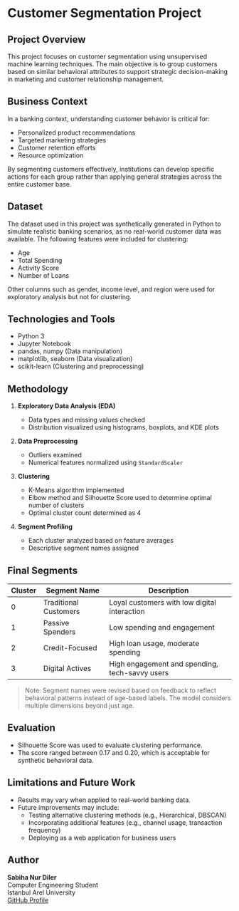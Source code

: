 # Customer Segmentation Project

## Project Overview

This project focuses on customer segmentation using unsupervised machine learning techniques. The main objective is to group customers based on similar behavioral attributes to support strategic decision-making in marketing and customer relationship management.

## Business Context

In a banking context, understanding customer behavior is critical for:
- Personalized product recommendations
- Targeted marketing strategies
- Customer retention efforts
- Resource optimization

By segmenting customers effectively, institutions can develop specific actions for each group rather than applying general strategies across the entire customer base.

## Dataset

The dataset used in this project was synthetically generated in Python to simulate realistic banking scenarios, as no real-world customer data was available. The following features were included for clustering:

- Age
- Total Spending
- Activity Score
- Number of Loans

Other columns such as gender, income level, and region were used for exploratory analysis but not for clustering.

## Technologies and Tools

- Python 3
- Jupyter Notebook
- pandas, numpy (Data manipulation)
- matplotlib, seaborn (Data visualization)
- scikit-learn (Clustering and preprocessing)

## Methodology

1. **Exploratory Data Analysis (EDA)**
   - Data types and missing values checked
   - Distribution visualized using histograms, boxplots, and KDE plots

2. **Data Preprocessing**
   - Outliers examined
   - Numerical features normalized using `StandardScaler`

3. **Clustering**
   - K-Means algorithm implemented
   - Elbow method and Silhouette Score used to determine optimal number of clusters
   - Optimal cluster count determined as 4

4. **Segment Profiling**
   - Each cluster analyzed based on feature averages
   - Descriptive segment names assigned

## Final Segments

| Cluster | Segment Name         | Description                                     |
|---------|----------------------|-------------------------------------------------|
| 0       | Traditional Customers | Loyal customers with low digital interaction    |
| 1       | Passive Spenders      | Low spending and engagement                     |
| 2       | Credit-Focused        | High loan usage, moderate spending              |
| 3       | Digital Actives       | High engagement and spending, tech-savvy users  |

> Note: Segment names were revised based on feedback to reflect behavioral patterns instead of age-based labels. The model considers multiple dimensions beyond just age.

## Evaluation

- Silhouette Score was used to evaluate clustering performance.
- The score ranged between 0.17 and 0.20, which is acceptable for synthetic behavioral data.

## Limitations and Future Work

- Results may vary when applied to real-world banking data.
- Future improvements may include:
  - Testing alternative clustering methods (e.g., Hierarchical, DBSCAN)
  - Incorporating additional features (e.g., channel usage, transaction frequency)
  - Deploying as a web application for business users

## Author

**Sabiha Nur Diler**  
Computer Engineering Student  
Istanbul Arel University  
[GitHub Profile](https://github.com/sabihadiler)